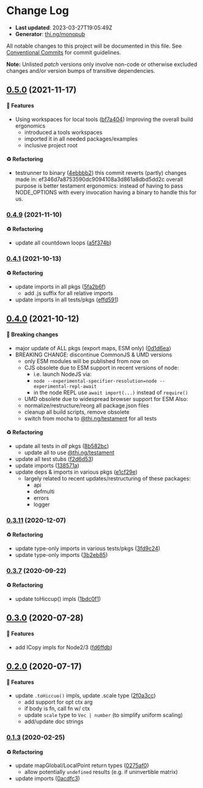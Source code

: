 # Change Log

- **Last updated**: 2023-03-27T19:05:49Z
- **Generator**: [thi.ng/monopub](https://thi.ng/monopub)

All notable changes to this project will be documented in this file.
See [Conventional Commits](https://conventionalcommits.org/) for commit guidelines.

**Note:** Unlisted _patch_ versions only involve non-code or otherwise excluded changes
and/or version bumps of transitive dependencies.

## [0.5.0](https://github.com/thi-ng/umbrella/tree/@thi.ng/scenegraph@0.5.0) (2021-11-17)

#### 🚀 Features

- Using workspaces for local tools ([bf7a404](https://github.com/thi-ng/umbrella/commit/bf7a404))
  Improving the overall build ergonomics
  - introduced a tools workspaces
  - imported it in all needed packages/examples
  - inclusive project root

#### ♻️ Refactoring

- testrunner to binary ([4ebbbb2](https://github.com/thi-ng/umbrella/commit/4ebbbb2))
  this commit reverts (partly) changes made in:
  ef346d7a8753590dc9094108a3d861a8dbd5dd2c
  overall purpose is better testament ergonomics:
  instead of having to pass NODE_OPTIONS with every invocation
  having a binary to handle this for us.

### [0.4.9](https://github.com/thi-ng/umbrella/tree/@thi.ng/scenegraph@0.4.9) (2021-11-10)

#### ♻️ Refactoring

- update all countdown loops ([a5f374b](https://github.com/thi-ng/umbrella/commit/a5f374b))

### [0.4.1](https://github.com/thi-ng/umbrella/tree/@thi.ng/scenegraph@0.4.1) (2021-10-13)

#### ♻️ Refactoring

- update imports in all pkgs ([5fa2b6f](https://github.com/thi-ng/umbrella/commit/5fa2b6f))
  - add .js suffix for all relative imports
- update imports in all tests/pkgs ([effd591](https://github.com/thi-ng/umbrella/commit/effd591))

## [0.4.0](https://github.com/thi-ng/umbrella/tree/@thi.ng/scenegraph@0.4.0) (2021-10-12)

#### 🛑 Breaking changes

- major update of ALL pkgs (export maps, ESM only) ([0d1d6ea](https://github.com/thi-ng/umbrella/commit/0d1d6ea))
- BREAKING CHANGE: discontinue CommonJS & UMD versions
  - only ESM modules will be published from now on
  - CJS obsolete due to ESM support in recent versions of node:
    - i.e. launch NodeJS via:
    - `node --experimental-specifier-resolution=node --experimental-repl-await`
    - in the node REPL use `await import(...)` instead of `require()`
  - UMD obsolete due to widespread browser support for ESM
  Also:
  - normalize/restructure/reorg all package.json files
  - cleanup all build scripts, remove obsolete
  - switch from mocha to [@thi.ng/testament](https://github.com/thi-ng/umbrella/tree/main/packages/testament) for all tests

#### ♻️ Refactoring

- update all tests in _all_ pkgs ([8b582bc](https://github.com/thi-ng/umbrella/commit/8b582bc))
  - update all to use [@thi.ng/testament](https://github.com/thi-ng/umbrella/tree/main/packages/testament)
- update all test stubs ([f2d6d53](https://github.com/thi-ng/umbrella/commit/f2d6d53))
- update imports ([138571a](https://github.com/thi-ng/umbrella/commit/138571a))
- update deps & imports in various pkgs ([e1cf29e](https://github.com/thi-ng/umbrella/commit/e1cf29e))
  - largely related to recent updates/restructuring of these packages:
    - api
    - defmulti
    - errors
    - logger

### [0.3.11](https://github.com/thi-ng/umbrella/tree/@thi.ng/scenegraph@0.3.11) (2020-12-07)

#### ♻️ Refactoring

- update type-only imports in various tests/pkgs ([3fd9c24](https://github.com/thi-ng/umbrella/commit/3fd9c24))
- update type-only imports ([3b2eb85](https://github.com/thi-ng/umbrella/commit/3b2eb85))

### [0.3.7](https://github.com/thi-ng/umbrella/tree/@thi.ng/scenegraph@0.3.7) (2020-09-22)

#### ♻️ Refactoring

- update toHiccup() impls ([1bdc0f1](https://github.com/thi-ng/umbrella/commit/1bdc0f1))

## [0.3.0](https://github.com/thi-ng/umbrella/tree/@thi.ng/scenegraph@0.3.0) (2020-07-28)

#### 🚀 Features

- add ICopy impls for Node2/3 ([fd6ffdb](https://github.com/thi-ng/umbrella/commit/fd6ffdb))

## [0.2.0](https://github.com/thi-ng/umbrella/tree/@thi.ng/scenegraph@0.2.0) (2020-07-17)

#### 🚀 Features

- update `.toHiccuo()` impls, update .scale type ([2f0a3cc](https://github.com/thi-ng/umbrella/commit/2f0a3cc))
  - add support for opt ctx arg
  - if body is fn, call fn w/ ctx
  - update `scale` type to `Vec | number` (to simplify uniform scaling)
  - add/update doc strings

### [0.1.3](https://github.com/thi-ng/umbrella/tree/@thi.ng/scenegraph@0.1.3) (2020-02-25)

#### ♻️ Refactoring

- update mapGlobal/LocalPoint return types ([0275af0](https://github.com/thi-ng/umbrella/commit/0275af0))
  - allow potentially `undefined` results (e.g. if uninvertible matrix)
- update imports ([0acdfc3](https://github.com/thi-ng/umbrella/commit/0acdfc3))
